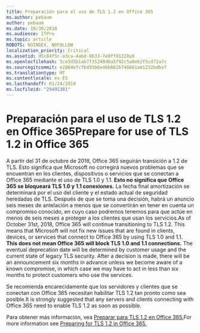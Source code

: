 ```yaml
---
title: Preparación para el uso de TLS 1.2 en Office 365
ms.author: pebaum
author: pebaum
ms.date: 10/30/2018
ms.audience: ITPro
ms.topic: article
ROBOTS: NOINDEX, NOFOLLOW
localization_priority: Critical
ms.assetid: d5c84f5c-a3ca-4abd-8633-7e9ff01328a9
ms.openlocfilehash: 5ce5d5b1ab7f35249d0a5f92c5a0e62f5cd72a7c
ms.sourcegitcommit: e2864efcfb493b6e46b662b746661a61232bdba7
ms.translationtype: MT
ms.contentlocale: es-ES
ms.lasthandoff: 01/24/2019
ms.locfileid: "29491301"
---
```

# <a name="prepare-for-use-of-tls-12-in-office-365"></a><span data-ttu-id="ed3a5-102">Preparación para el uso de TLS 1.2 en Office 365</span><span class="sxs-lookup"><span data-stu-id="ed3a5-102">Prepare for use of TLS 1.2 in Office 365</span></span>

<span data-ttu-id="ed3a5-p101">A partir del 31 de octubre de 2018, Office 365 seguirán transición a 1.2 de TLS. Esto significa que Microsoft no corregirá nuevos problemas que se encuentran en los clientes, dispositivos o servicios que se conectan a Office 365 mediante el uso de TLS 1.0 y 1.1. **Esto no significa que Office 365 se bloqueará TLS 1.0 y 1.1 conexiones.** La fecha final amortización se determinará por el uso del cliente y el estado actual de seguridad heredadas de TLS. Después de que se toma una decisión, habrá un anuncio seis meses de antelación a menos que se convertirán en tener en cuenta un compromiso conocido, en cuyo caso podremos tenemos para que actúe en menos de seis meses a proteger a los clientes que usan los servicios.</span><span class="sxs-lookup"><span data-stu-id="ed3a5-p101">As of October 31st, 2018, Office 365 will continue transitioning to TLS 1.2. This means that Microsoft will not fix new issues that are found in clients, devices, or services that connect to Office 365 by using TLS 1.0 and 1.1. **This does not mean Office 365 will block TLS 1.0 and 1.1 connections.** The eventual deprecation date will be determined by customer usage and the current state of legacy TLS security. After a decision is made, there will be an announcement six months in advance unless we become aware of a known compromise, in which case we may have to act in less than six months to protect customers who use the services.</span></span> 
  
<span data-ttu-id="ed3a5-108">Se recomienda encarecidamente que los servidores y clientes que se conectan con Office 365 necesitan habilitar TLS 1.2 tan pronto como sea posible.</span><span class="sxs-lookup"><span data-stu-id="ed3a5-108">It is strongly suggested that any servers and clients connecting with Office 365 need to enable TLS 1.2 as soon as possible.</span></span>
  
<span data-ttu-id="ed3a5-109">Para obtener más información, vea [Preparar para TLS 1.2 en Office 365.](https://support.microsoft.com/help/4057306/preparing-for-tls-1-2-in-office-365)</span><span class="sxs-lookup"><span data-stu-id="ed3a5-109">For more information see [Preparing for TLS 1.2 in Office 365.](https://support.microsoft.com/help/4057306/preparing-for-tls-1-2-in-office-365)</span></span>
  

